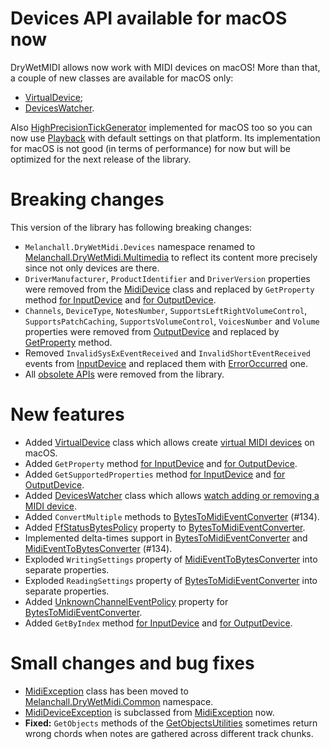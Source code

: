 # Devices API available for macOS now

DryWetMIDI allows now work with MIDI devices on macOS! More than that, a couple of new classes are available for macOS only:

* [VirtualDevice](https://melanchall.github.io/drywetmidi/articles/devices/Virtual-device.html);
* [DevicesWatcher](https://melanchall.github.io/drywetmidi/articles/devices/Devices-watcher.html).

Also [HighPrecisionTickGenerator](https://melanchall.github.io/drywetmidi/api/Melanchall.DryWetMidi.Devices.HighPrecisionTickGenerator.html) implemented for macOS too so you can now use [Playback](https://melanchall.github.io/drywetmidi/api/Melanchall.DryWetMidi.Devices.Playback.html) with default settings on that platform. Its implementation for macOS is not good (in terms of performance) for now but will be optimized for the next release of the library.

# Breaking changes

This version of the library has following breaking changes:

* `Melanchall.DryWetMidi.Devices` namespace renamed to [Melanchall.DryWetMidi.Multimedia](https://melanchall.github.io/drywetmidi/api/Melanchall.DryWetMidi.Multimedia.html) to reflect its content more precisely since not only devices are there.
* `DriverManufacturer`, `ProductIdentifier` and `DriverVersion` properties were removed from the [MidiDevice](https://melanchall.github.io/drywetmidi/api/Melanchall.DryWetMidi.Devices.MidiDevice.html) class and replaced by `GetProperty` method [for InputDevice](https://melanchall.github.io/drywetmidi/api/Melanchall.DryWetMidi.Multimedia.InputDevice.html#Melanchall_DryWetMidi_Multimedia_InputDevice_GetProperty_Melanchall_DryWetMidi_Multimedia_InputDeviceProperty_) and [for OutputDevice](https://melanchall.github.io/drywetmidi/api/Melanchall.DryWetMidi.Multimedia.OutputDevice.html#Melanchall_DryWetMidi_Multimedia_OutputDevice_GetProperty_Melanchall_DryWetMidi_Multimedia_OutputDeviceProperty_).
* `Channels`, `DeviceType`, `NotesNumber`, `SupportsLeftRightVolumeControl`, `SupportsPatchCaching`, `SupportsVolumeControl`, `VoicesNumber` and `Volume` properties were removed from [OutputDevice](https://melanchall.github.io/drywetmidi/api/Melanchall.DryWetMidi.Common.OutputDevice.html) and replaced by [GetProperty](https://melanchall.github.io/drywetmidi/api/Melanchall.DryWetMidi.Multimedia.OutputDevice.html#Melanchall_DryWetMidi_Multimedia_OutputDevice_GetProperty_Melanchall_DryWetMidi_Multimedia_OutputDeviceProperty_) method.
* Removed `InvalidSysExEventReceived` and `InvalidShortEventReceived` events from [InputDevice](https://melanchall.github.io/drywetmidi/api/Melanchall.DryWetMidi.Multimedia.InputDevice.html) and replaced them with [ErrorOccurred](https://melanchall.github.io/drywetmidi/api/Melanchall.DryWetMidi.Multimedia.MidiDevice.html#Melanchall_DryWetMidi_Multimedia_MidiDevice_ErrorOccurred) one.
* All [obsolete APIs](https://melanchall.github.io/drywetmidi/obsolete/obsolete.html) were removed from the library.

# New features

* Added [VirtualDevice](https://melanchall.github.io/drywetmidi/api/Melanchall.DryWetMidi.Multimedia.VirtualDevice.html) class which allows create [virtual MIDI devices](https://melanchall.github.io/drywetmidi/articles/devices/Virtual-device.html) on macOS.
* Added `GetProperty` method [for InputDevice](https://melanchall.github.io/drywetmidi/api/Melanchall.DryWetMidi.Multimedia.InputDevice.html#Melanchall_DryWetMidi_Multimedia_InputDevice_GetProperty_Melanchall_DryWetMidi_Multimedia_InputDeviceProperty_) and [for OutputDevice](https://melanchall.github.io/drywetmidi/api/Melanchall.DryWetMidi.Multimedia.OutputDevice.html#Melanchall_DryWetMidi_Multimedia_OutputDevice_GetProperty_Melanchall_DryWetMidi_Multimedia_OutputDeviceProperty_).
* Added `GetSupportedProperties` method [for InputDevice](https://melanchall.github.io/drywetmidi/api/Melanchall.DryWetMidi.Multimedia.InputDevice.html#Melanchall_DryWetMidi_Multimedia_InputDevice_GetSupportedProperties) and [for OutputDevice](https://melanchall.github.io/drywetmidi/api/Melanchall.DryWetMidi.Multimedia.OutputDevice.html#Melanchall_DryWetMidi_Multimedia_OutputDevice_GetSupportedProperties).
* Added [DevicesWatcher](https://melanchall.github.io/drywetmidi/api/Melanchall.DryWetMidi.Multimedia.DevicesWatcher.html) class which allows [watch adding or removing a MIDI device](https://melanchall.github.io/drywetmidi/articles/devices/Devices-watcher.html).
* Added `ConvertMultiple` methods to [BytesToMidiEventConverter](https://melanchall.github.io/drywetmidi/api/Melanchall.DryWetMidi.Core.BytesToMidiEventConverter.html) (#134).
* Added [FfStatusBytesPolicy](https://melanchall.github.io/drywetmidi/api/Melanchall.DryWetMidi.Core.BytesToMidiEventConverter.html#Melanchall_DryWetMidi_Core_BytesToMidiEventConverter_FfStatusBytePolicy) property to [BytesToMidiEventConverter](https://melanchall.github.io/drywetmidi/api/Melanchall.DryWetMidi.Core.BytesToMidiEventConverter.html).
* Implemented delta-times support in [BytesToMidiEventConverter](https://melanchall.github.io/drywetmidi/api/Melanchall.DryWetMidi.Core.BytesToMidiEventConverter.html) and [MidiEventToBytesConverter](https://melanchall.github.io/drywetmidi/api/Melanchall.DryWetMidi.Core.MidiEventToBytesConverter.html) (#134).
* Exploded `WritingSettings` property of [MidiEventToBytesConverter](https://melanchall.github.io/drywetmidi/api/Melanchall.DryWetMidi.Core.MidiEventToBytesConverter.html) into separate properties.
* Exploded `ReadingSettings` property of [BytesToMidiEventConverter](https://melanchall.github.io/drywetmidi/api/Melanchall.DryWetMidi.Core.BytesToMidiEventConverter.html) into separate properties.
* Added [UnknownChannelEventPolicy](https://melanchall.github.io/drywetmidi/api/Melanchall.DryWetMidi.Core.BytesToMidiEventConverter.html#Melanchall_DryWetMidi_Core_BytesToMidiEventConverter_UnknownChannelEventPolicy) property for [BytesToMidiEventConverter](https://melanchall.github.io/drywetmidi/api/Melanchall.DryWetMidi.Core.BytesToMidiEventConverter.html).
* Added `GetByIndex` method [for InputDevice](https://melanchall.github.io/drywetmidi/api/Melanchall.DryWetMidi.Multimedia.InputDevice.html#Melanchall_DryWetMidi_Multimedia_InputDevice_GetByIndex_System_Int32_) and [for OutputDevice](https://melanchall.github.io/drywetmidi/api/Melanchall.DryWetMidi.Multimedia.OutputDevice.html#Melanchall_DryWetMidi_Multimedia_OutputDevice_GetByIndex_System_Int32_).

# Small changes and bug fixes

* [MidiException](https://melanchall.github.io/drywetmidi/api/Melanchall.DryWetMidi.Common.MidiException.html) class has been moved to [Melanchall.DryWetMidi.Common](https://melanchall.github.io/drywetmidi/api/Melanchall.DryWetMidi.Common.html) namespace.
* [MidiDeviceException](https://melanchall.github.io/drywetmidi/api/Melanchall.DryWetMidi.Multimedia.MidiDeviceException.html) is subclassed from [MidiException](https://melanchall.github.io/drywetmidi/api/Melanchall.DryWetMidi.Common.MidiException.html) now.
* **Fixed:** `GetObjects` methods of the [GetObjectsUtilities](https://melanchall.github.io/drywetmidi/api/Melanchall.DryWetMidi.Interaction.GetObjectsUtilities.html) sometimes return wrong chords when notes are gathered across different track chunks.